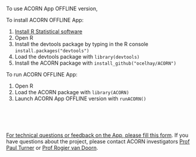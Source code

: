 To use ACORN App OFFLINE version,

To install ACORN OFFLINE App:

1. [Install R Statistical software](https://www.r-project.org)
2. Open R
3. Install the devtools package by typing in the R console `install.packages("devtools")` 
4. Load the devtools package with `library(devtools)`
5. Install the ACORN package with `install_github("ocelhay/ACORN")`


To run ACORN OFFLINE App:

1. Open R
2. Load the ACORN package  with `library(ACORN)`
3. Launch ACORN App OFFLINE version with `runACORN()`



<br/><br/><br/><br/>
<a href="https://docs.google.com/forms/d/e/1FAIpQLSelgGp108m6twv3ihtM3kkf-wWiyKmgulftvql5VbS5qlVMEw/viewform?usp=sf_link" target="_blank">For technical questions or feedback on the App, please fill this form</a>. If you have questions about the project, please contact ACORN investigators [Prof Paul Turner](mailto:Pault@tropmedres.ac) or [Prof Rogier van Doorn](mailto:rvandoorn@oucru.org).